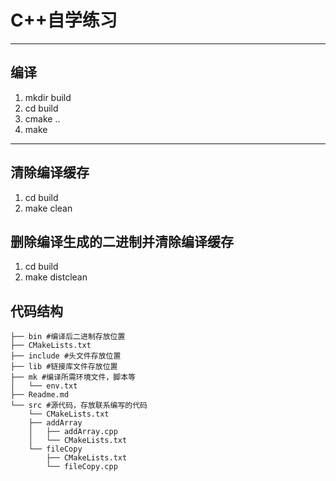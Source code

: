# C++自学练习 #
---------------------------

## 编译 ##
1. mkdir build
2. cd build
3. cmake ..
4. make
---------------------------

## 清除编译缓存 ##
1. cd build
2. make clean

## 删除编译生成的二进制并清除编译缓存 ##
1. cd build
2. make distclean


## 代码结构 ##
```
├── bin #编译后二进制存放位置
├── CMakeLists.txt
├── include #头文件存放位置
├── lib #链接库文件存放位置
├── mk #编译所需环境文件，脚本等
│   └── env.txt
├── Readme.md
└── src #源代码，存放联系编写的代码
    └── CMakeLists.txt
    ├── addArray
    │   ├── addArray.cpp
    │   └── CMakeLists.txt
    └── fileCopy
        ├── CMakeLists.txt
        └── fileCopy.cpp
```
